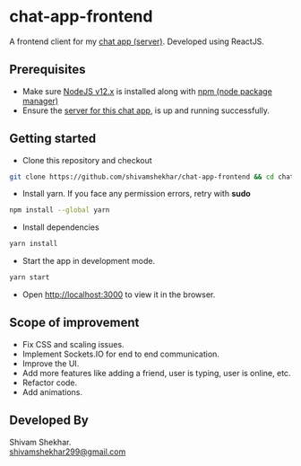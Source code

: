 # chat-app-frontend
A frontend client for my [chat app (server)](https://github.com/shivamshekhar/chat-app-backend). Developed using ReactJS.

## Prerequisites

* Make sure [NodeJS v12.x](https://nodejs.org/) is installed  along with [npm (node package manager)](https://docs.npmjs.com/downloading-and-installing-node-js-and-npm)
* Ensure the [server for this chat app](https://github.com/shivamshekhar/chat-app-backend), is up and running successfully.

## Getting started

* Clone this repository and checkout
```bash
git clone https://github.com/shivamshekhar/chat-app-frontend && cd chat-app-frontend
```

* Install yarn. If you face any permission errors, retry with **sudo**
```bash
npm install --global yarn
```

* Install dependencies
```bash
yarn install
```

* Start the app in development mode.
```bash
yarn start
```

* Open [http://localhost:3000](http://localhost:3000) to view it in the browser.


## Scope of improvement

* Fix CSS and scaling issues.
* Implement Sockets.IO for end to end communication.
* Improve the UI.
* Add more features like adding a friend, user is typing, user is online, etc.
* Refactor code.
* Add animations.

## Developed By
Shivam Shekhar.  
shivamshekhar299@gmail.com
